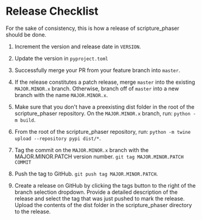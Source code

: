 # Release Checklist

For the sake of consistency, this is how a release of scripture_phaser should be done.

1. Increment the version and release date in `VERSION`.

2. Update the version in `pyproject.toml`

3. Successfully merge your PR from your feature branch into `master`.

4. If the release constitutes a patch release, merge `master` into the existing `MAJOR.MINOR.x` branch. Otherwise, branch off of `master` into a new branch with the name `MAJOR.MINOR.x`.

5. Make sure that you don't have a preexisting dist folder in the root of the scripture_phaser repository. On the `MAJOR.MINOR.x` branch, run: `python -m build`.

6. From the root of the scripture_phaser repository, run: `python -m twine upload --repository pypi dist/*`.

7. Tag the commit on the `MAJOR.MINOR.x` branch with the MAJOR.MINOR.PATCH version number. `git tag MAJOR.MINOR.PATCH COMMIT`

8. Push the tag to GitHub. `git push tag MAJOR.MINOR.PATCH`.

9. Create a release on GitHub by clicking the tags button to the right of the branch selection dropdown. Provide a detailed description of the release and select the tag that was just pushed to mark the release. Upload the contents of the dist folder in the scripture_phaser directory to the release.
